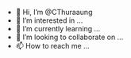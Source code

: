- 👋 Hi, I’m @CThuraaung
- 👀 I’m interested in ...
- 🌱 I’m currently learning ...
- 💞️ I’m looking to collaborate on ...
- 📫 How to reach me ...

<!---
CThuraaung/CThuraaung is a ✨ special ✨ repository because its `README.md` (this file) appears on your GitHub profile.
You can click the Preview link to take a look at your changes.
--->
